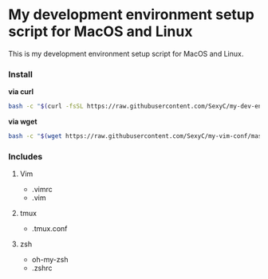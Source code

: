 # My development environment setup script for MacOS and Linux

This is my development environment setup script for MacOS and Linux.

### Install

**via curl**

```bash
bash -c "$(curl -fsSL https://raw.githubusercontent.com/SexyC/my-dev-env-conf/master/setup)"
```

**via wget**

```bash
bash -c "$(wget https://raw.githubusercontent.com/SexyC/my-vim-conf/master/instal://raw.githubusercontent.com/SexyC/my-dev-env-conf/master/setup -O -)"
```

### Includes

1. Vim
	- .vimrc
	- .vim

2. tmux
	- .tmux.conf

3. zsh
	- oh-my-zsh
	- .zshrc

